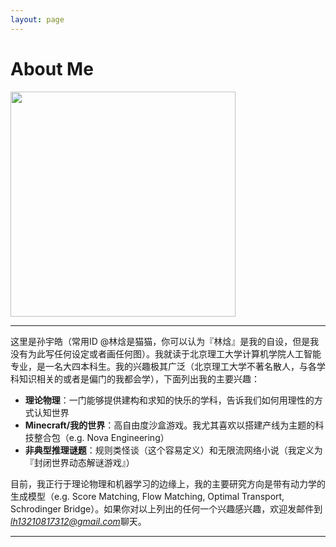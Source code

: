 ```yaml
---
layout: page
---
```


# About Me

<img src="https://zeroovector.github.io/images/sunyuhao.jpg" class="floatpic" width="360" height="360">



--- 


<!-- 这里是孙宇皓(我的一个常用ID是 @林焓是猫猫)，一只猫猫（划掉），一名北京理工大学计算机学院本科生，目前就读于人工智能专业。我对应用数学和理论物理感兴趣，因此这个主页会不定期上传各种学习笔记，作为对自己学习历程的记录，同时也用于回顾知识。我十分期望与各种各样的人交流(无论是讨论知识，还是随意聊天)。如果你对我的某一方面感兴趣（实际上，你可以通过很多途径查查我的成分），欢迎发邮件到*lh13210817312@gmail.com*。 -->


这里是孙宇皓（常用ID @林焓是猫猫，你可以认为『林焓』是我的自设，但是我没有为此写任何设定或者画任何图）。我就读于北京理工大学计算机学院人工智能专业，是一名大四本科生。我的兴趣极其广泛（北京理工大学不著名散人，与各学科知识相关的或者是偏门的我都会学），下面列出我的主要兴趣：

- **理论物理**：一门能够提供建构和求知的快乐的学科，告诉我们如何用理性的方式认知世界
- **Minecraft/我的世界**：高自由度沙盒游戏。我尤其喜欢以搭建产线为主题的科技整合包（e.g. Nova Engineering）
- **非典型推理谜题**：规则类怪谈（这个容易定义）和无限流网络小说（我定义为『封闭世界动态解谜游戏』）
  

目前，我正行于理论物理和机器学习的边缘上，我的主要研究方向是带有动力学的生成模型（e.g. Score Matching, Flow Matching, Optimal Transport, Schrodinger Bridge）。如果你对以上列出的任何一个兴趣感兴趣，欢迎发邮件到*lh13210817312@gmail.com*聊天。




---




